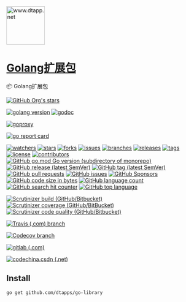 <img width="100" src="https://kodo-cdn.dtapp.net/04/999e9f2f06d396968eacc10ce9bc8a.png" alt="www.dtapp.net"/>

<h1><a href="https://www.dtapp.net/">Golang扩展包</a></h1>

📦 Golang扩展包

[comment]: <> (dtapps)
[![GitHub Org's stars](https://img.shields.io/github/stars/dtapps)](https://github.com/dtapps)

[comment]: <> (go)
[![golang version](https://img.shields.io/badge/golang-%3E%3D1.6-8892BF.svg)](https://pkg.go.dev/github.com/dtapps/go-library)
[![godoc](https://pkg.go.dev/badge/github.com/dtapps/go-library?status.svg)](https://pkg.go.dev/github.com/dtapps/go-library)

[comment]: <> (goproxy.cn)
[![goproxy](https://goproxy.cn/stats/github.com/dtapps/go-library/badges/download-count.svg)](https://goproxy.cn/stats/github.com/dtapps/go-library)

[comment]: <> (goreportcard.com)
[![go report card](https://goreportcard.com/badge/github.com/dtapps/go-library)](https://goreportcard.com/report/github.com/dtapps/go-library)

[comment]: <> (github.com)
[![watchers](https://badgen.net/github/watchers/dtapps/go-library)](https://github.com/dtapps/go-library/watchers)
[![stars](https://badgen.net/github/stars/dtapps/go-library)](https://github.com/dtapps/go-library/stargazers)
[![forks](https://badgen.net/github/forks/dtapps/go-library)](https://github.com/dtapps/go-library/network/members)
[![issues](https://badgen.net/github/issues/dtapps/go-library)](https://github.com/dtapps/go-library/issues)
[![branches](https://badgen.net/github/branches/dtapps/go-library)](https://github.com/dtapps/go-library/branches)
[![releases](https://badgen.net/github/releases/dtapps/go-library)](https://github.com/dtapps/go-library/releases)
[![tags](https://badgen.net/github/tags/dtapps/go-library)](https://github.com/dtapps/go-library/tags)
[![license](https://badgen.net/github/license/dtapps/go-library)](https://github.com/dtapps/go-library/blob/master/LICENSE)
[![contributors](https://badgen.net/github/contributors/dtapps/go-library)](https://github.com/dtapps/go-library/CONTRIBUTING.md)
[![GitHub go.mod Go version (subdirectory of monorepo)](https://img.shields.io/github/go-mod/go-version/dtapps/go-library)](https://github.com/dtapps/go-library)
[![GitHub release (latest SemVer)](https://img.shields.io/github/v/release/dtapps/go-library)](https://github.com/dtapps/go-library/releases)
[![GitHub tag (latest SemVer)](https://img.shields.io/github/v/tag/dtapps/go-library)](https://github.com/dtapps/go-library/tags)
[![GitHub pull requests](https://img.shields.io/github/issues-pr/dtapps/go-library)](https://github.com/dtapps/go-library/pulls)
[![GitHub issues](https://img.shields.io/github/issues/dtapps/go-library)](https://github.com/dtapps/go-library/issues)
[![GitHub Sponsors](https://img.shields.io/github/sponsors/dtapps)](https://github.com/dtapps/go-library/FUNDING.yml)
[![GitHub code size in bytes](https://img.shields.io/github/languages/code-size/dtapps/go-library)](https://github.com/dtapps/go-library)
[![GitHub language count](https://img.shields.io/github/languages/count/dtapps/go-library)](https://github.com/dtapps/go-library)
[![GitHub search hit counter](https://img.shields.io/github/search/dtapps/go-library/go)](https://github.com/dtapps/go-library)
[![GitHub top language](https://img.shields.io/github/languages/top/dtapps/go-library)](https://github.com/dtapps/go-library)

[comment]: <> (scrutinizer-ci.com)
[![Scrutinizer build (GitHub/Bitbucket)](https://img.shields.io/scrutinizer/build/g/dtapps/go-library/master)](https://scrutinizer-ci.com/g/dtapps/go-library)
[![Scrutinizer coverage (GitHub/BitBucket)](https://img.shields.io/scrutinizer/coverage/g/dtapps/go-library/master)](https://scrutinizer-ci.com/g/dtapps/go-library)
[![Scrutinizer code quality (GitHub/Bitbucket)](https://img.shields.io/scrutinizer/quality/g/dtapps/go-library/master)](https://scrutinizer-ci.com/g/dtapps/go-library)

[comment]: <> (www.travis-ci.com)
[![Travis (.com) branch](https://img.shields.io/travis/com/dtapps/go-library/master)](https://www.travis-ci.com/github/dtapps/go-library)

[comment]: <> (app.codecov.io)
[![Codecov branch](https://img.shields.io/codecov/c/github/dtapps/go-library/master)](https://app.codecov.io/gh/dtapps/go-library)

[comment]: <> (gitlab.com)
[![gitlab (.com)](https://gitlab.com/dtapps/go-library/badges/master/pipeline.svg)](https://gitlab.com/dtapps/go-library)

[comment]: <> (codechina.csdn.net)
[![codechina.csdn (.net)](https://codechina.csdn.net/dtapps/go-library/badges/master/pipeline.svg)](https://codechina.csdn.net/dtapps/go-library)

## Install

```Importing
go get github.com/dtapps/go-library
```
